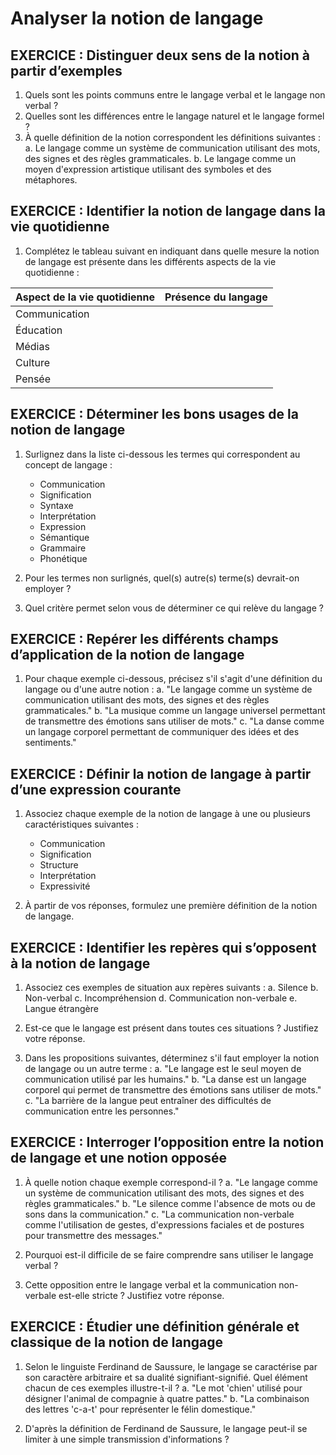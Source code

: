 # Analyser la notion de langage

## EXERCICE : Distinguer deux sens de la notion à partir d’exemples
1. Quels sont les points communs entre le langage verbal et le langage non verbal ?
2. Quelles sont les différences entre le langage naturel et le langage formel ?
3. À quelle définition de la notion correspondent les définitions suivantes :
   a. Le langage comme un système de communication utilisant des mots, des signes et des règles grammaticales.
   b. Le langage comme un moyen d'expression artistique utilisant des symboles et des métaphores.

## EXERCICE : Identifier la notion de langage dans la vie quotidienne
1. Complétez le tableau suivant en indiquant dans quelle mesure la notion de langage est présente dans les différents aspects de la vie quotidienne :

| Aspect de la vie quotidienne | Présence du langage |
|-----------------------------|---------------------|
| Communication                |                     |
| Éducation                   |                     |
| Médias                      |                     |
| Culture                     |                     |
| Pensée                      |                     |

## EXERCICE : Déterminer les bons usages de la notion de langage
1. Surlignez dans la liste ci-dessous les termes qui correspondent au concept de langage :
   - Communication
   - Signification
   - Syntaxe
   - Interprétation
   - Expression
   - Sémantique
   - Grammaire
   - Phonétique

2. Pour les termes non surlignés, quel(s) autre(s) terme(s) devrait-on employer ?

3. Quel critère permet selon vous de déterminer ce qui relève du langage ?

## EXERCICE : Repérer les différents champs d’application de la notion de langage
1. Pour chaque exemple ci-dessous, précisez s'il s'agit d'une définition du langage ou d'une autre notion :
   a. "Le langage comme un système de communication utilisant des mots, des signes et des règles grammaticales."
   b. "La musique comme un langage universel permettant de transmettre des émotions sans utiliser de mots."
   c. "La danse comme un langage corporel permettant de communiquer des idées et des sentiments."

## EXERCICE : Définir la notion de langage à partir d’une expression courante
1. Associez chaque exemple de la notion de langage à une ou plusieurs caractéristiques suivantes :
   - Communication
   - Signification
   - Structure
   - Interprétation
   - Expressivité

2. À partir de vos réponses, formulez une première définition de la notion de langage.

## EXERCICE : Identifier les repères qui s’opposent à la notion de langage
1. Associez ces exemples de situation aux repères suivants :
   a. Silence
   b. Non-verbal
   c. Incompréhension
   d. Communication non-verbale
   e. Langue étrangère

2. Est-ce que le langage est présent dans toutes ces situations ? Justifiez votre réponse.

3. Dans les propositions suivantes, déterminez s'il faut employer la notion de langage ou un autre terme :
   a. "Le langage est le seul moyen de communication utilisé par les humains."
   b. "La danse est un langage corporel qui permet de transmettre des émotions sans utiliser de mots."
   c. "La barrière de la langue peut entraîner des difficultés de communication entre les personnes."

## EXERCICE : Interroger l’opposition entre la notion de langage et une notion opposée
1. À quelle notion chaque exemple correspond-il ?
   a. "Le langage comme un système de communication utilisant des mots, des signes et des règles grammaticales."
   b. "Le silence comme l'absence de mots ou de sons dans la communication."
   c. "La communication non-verbale comme l'utilisation de gestes, d'expressions faciales et de postures pour transmettre des messages."

2. Pourquoi est-il difficile de se faire comprendre sans utiliser le langage verbal ?

3. Cette opposition entre le langage verbal et la communication non-verbale est-elle stricte ? Justifiez votre réponse.

## EXERCICE : Étudier une définition générale et classique de la notion de langage
1. Selon le linguiste Ferdinand de Saussure, le langage se caractérise par son caractère arbitraire et sa dualité signifiant-signifié. Quel élément chacun de ces exemples illustre-t-il ?
   a. "Le mot 'chien' utilisé pour désigner l'animal de compagnie à quatre pattes."
   b. "La combinaison des lettres 'c-a-t' pour représenter le félin domestique."

2. D'après la définition de Ferdinand de Saussure, le langage peut-il se limiter à une simple transmission d'informations ?